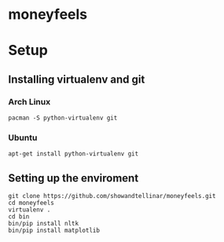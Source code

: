 moneyfeels
==========

# Setup

## Installing virtualenv and git
### Arch Linux
	pacman -S python-virtualenv git

### Ubuntu
	apt-get install python-virtualenv git

## Setting up the enviroment
	git clone https://github.com/showandtellinar/moneyfeels.git
	cd moneyfeels
	virtualenv .
	cd bin
	bin/pip install nltk
	bin/pip install matplotlib	
